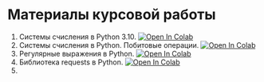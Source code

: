 # Материалы курсовой работы

1. Системы счисления в Python 3.10.  <a target="_blank" href="https://colab.research.google.com/github/https://colab.research.google.com/drive/1wMJFRLR3NJkJkKmb0EhMvt4L-1cAsmQL"> 
<img src="https://colab.research.google.com/assets/colab-badge.svg" alt="Open In Colab"/> </a>
2. Системы счисления в Python. Побитовые операции. <a target="_blank" href="https://colab.research.google.com/github/https://colab.research.google.com/drive/1_cd6aiJKw2TxxTQ5I6J9pl13hm4iIGI-">
<img src="https://colab.research.google.com/assets/colab-badge.svg" alt="Open In Colab"/> </a>
3. Регулярные выражения в Python. <a target="_blank" href="https://colab.research.google.com/github/https://colab.research.google.com/drive/1FUKRUz7OK_bH83HJlYXRrBc9ptw3Iyo0">
  <img src="https://colab.research.google.com/assets/colab-badge.svg" alt="Open In Colab"/> </a>
4. Библиотека requests в Python. <a target="_blank" href="https://colab.research.google.com/github/https://colab.research.google.com/drive/1LL6eABuoazo6yrVyJci37gIaU_A4a7Ft">
  <img src="https://colab.research.google.com/assets/colab-badge.svg" alt="Open In Colab"/> </a>
5. 
